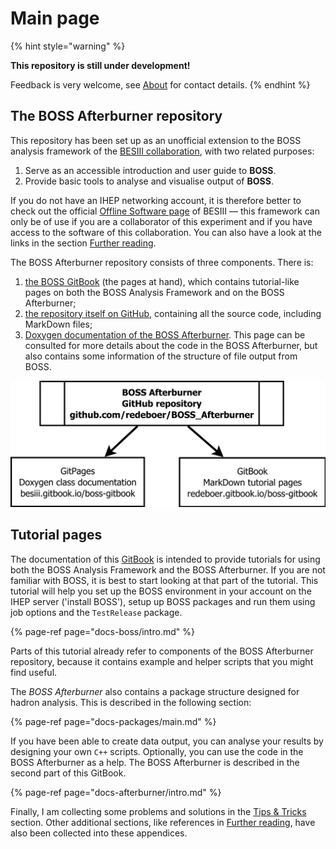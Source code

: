 # Main page

{% hint style="warning" %}
  
**This repository is still under development!**

Feedback is very welcome, see [About](docs-appendices/about.md) for contact details.
{% endhint %}

## The BOSS Afterburner repository

This repository has been set up as an unofficial extension to the BOSS analysis framework of the [BESIII collaboration](http://bes3.ihep.ac.cn), with two related purposes:

1. Serve as an accessible introduction and user guide to **BOSS**.
2. Provide basic tools to analyse and visualise output of **BOSS**.

If you do not have an IHEP networking account, it is therefore better to check out the official [Offline Software page](http://english.ihep.cas.cn/bes/doc/2247.html) of BESIII — this framework can only be of use if you are a collaborator of this experiment and if you have access to the software of this collaboration. You can also have a look at the links in the section [Further reading](docs-appendices/references.md).

The BOSS Afterburner repository consists of three components. There is:

1. [the BOSS GitBook](https://besiii.gitbook.io/boss-gitbook) \(the pages at hand\), which contains tutorial-like pages on both the BOSS Analysis Framework and on the BOSS Afterburner;
2. [the repository itself on GitHub](https://github.com/redeboer/BOSS_Afterburner), containing all the source code, including MarkDown files;
3. [Doxygen documentation of the BOSS Afterburner](https://redeboer.github.io/BOSS_Afterburner/). This page can be consulted for more details about the code in the BOSS Afterburner, but also contains some information of the structure of file output from BOSS.

![The tree components of the BOSS Afterburner](.gitbook/assets/boss_repository.png)

## Tutorial pages

The documentation of this [GitBook](https://besiii.gitbook.io/boss-gitbook) is intended to provide tutorials for using both the BOSS Analysis Framework and the BOSS Afterburner. If you are not familiar with BOSS, it is best to start looking at that part of the tutorial. This tutorial will help you set up the BOSS environment in your account on the IHEP server \('install BOSS'\), setup up BOSS packages and run them using job options and the `TestRelease` package.

{% page-ref page="docs-boss/intro.md" %}

Parts of this tutorial already refer to components of the BOSS Afterburner repository, because it contains example and helper scripts that you might find useful.

The _BOSS Afterburner_ also contains a package structure designed for hadron analysis. This is described in the following section:

{% page-ref page="docs-packages/main.md" %}

If you have been able to create data output, you can analyse your results by designing your own `C++` scripts. Optionally, you can use the code in the BOSS Afterburner as a help. The BOSS Afterburner is described in the second part of this GitBook.

{% page-ref page="docs-afterburner/intro.md" %}

Finally, I am collecting some problems and solutions in the [Tips & Tricks](docs-appendices/tips.md) section. Other additional sections, like references in [Further reading](docs-appendices/references.md), have also been collected into these appendices.

